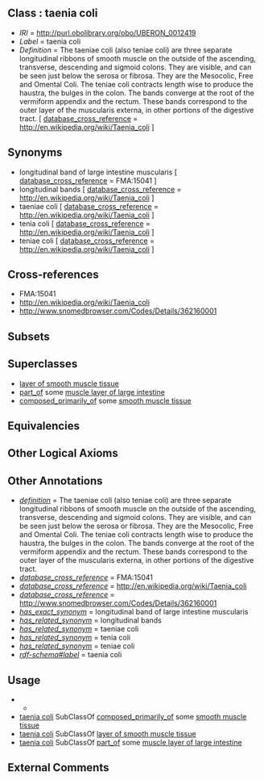 
## Class : taenia coli

 * *IRI* = http://purl.obolibrary.org/obo/UBERON_0012419
 * *Label* = taenia coli
 * *Definition* = The taeniae coli (also teniae coli) are three separate longitudinal ribbons of smooth muscle on the outside of the ascending, transverse, descending and sigmoid colons. They are visible, and can be seen just below the serosa or fibrosa. They are the Mesocolic, Free and Omental Coli. The teniae coli contracts length wise to produce the haustra, the bulges in the colon. The bands converge at the root of the vermiform appendix and the rectum. These bands correspond to the outer layer of the muscularis externa, in other portions of the digestive tract. [ [database_cross_reference](../../ef/oboInOwl#hasDbXref.md) = http://en.wikipedia.org/wiki/Taenia_coli ]

## Synonyms

 * longitudinal band of large intestine muscularis [ [database_cross_reference](../../ef/oboInOwl#hasDbXref.md) = FMA:15041 ]
 * longitudinal bands [ [database_cross_reference](../../ef/oboInOwl#hasDbXref.md) = http://en.wikipedia.org/wiki/Taenia_coli ]
 * taeniae coli [ [database_cross_reference](../../ef/oboInOwl#hasDbXref.md) = http://en.wikipedia.org/wiki/Taenia_coli ]
 * tenia coli [ [database_cross_reference](../../ef/oboInOwl#hasDbXref.md) = http://en.wikipedia.org/wiki/Taenia_coli ]
 * teniae coli [ [database_cross_reference](../../ef/oboInOwl#hasDbXref.md) = http://en.wikipedia.org/wiki/Taenia_coli ]

## Cross-references

 * FMA:15041
 * http://en.wikipedia.org/wiki/Taenia_coli
 * http://www.snomedbrowser.com/Codes/Details/362160001

## Subsets


## Superclasses

 * [layer of smooth muscle tissue](../../UBERON/33/UBERON_0034933.md)
 * [part_of](../../BFO/50/BFO_0000050.md) some [muscle layer of large intestine](../../UBERON/98/UBERON_0011198.md)
 * [composed_primarily_of](../../RO/73/RO_0002473.md) some [smooth muscle tissue](../../UBERON/35/UBERON_0001135.md)

## Equivalencies


## Other Logical Axioms


## Other Annotations

 * *[definition](../../IAO/15/IAO_0000115.md)* = The taeniae coli (also teniae coli) are three separate longitudinal ribbons of smooth muscle on the outside of the ascending, transverse, descending and sigmoid colons. They are visible, and can be seen just below the serosa or fibrosa. They are the Mesocolic, Free and Omental Coli. The teniae coli contracts length wise to produce the haustra, the bulges in the colon. The bands converge at the root of the vermiform appendix and the rectum. These bands correspond to the outer layer of the muscularis externa, in other portions of the digestive tract.
 * *[database_cross_reference](../../ef/oboInOwl#hasDbXref.md)* = FMA:15041
 * *[database_cross_reference](../../ef/oboInOwl#hasDbXref.md)* = http://en.wikipedia.org/wiki/Taenia_coli
 * *[database_cross_reference](../../ef/oboInOwl#hasDbXref.md)* = http://www.snomedbrowser.com/Codes/Details/362160001
 * *[has_exact_synonym](../../ym/oboInOwl#hasExactSynonym.md)* = longitudinal band of large intestine muscularis
 * *[has_related_synonym](../../ym/oboInOwl#hasRelatedSynonym.md)* = longitudinal bands
 * *[has_related_synonym](../../ym/oboInOwl#hasRelatedSynonym.md)* = taeniae coli
 * *[has_related_synonym](../../ym/oboInOwl#hasRelatedSynonym.md)* = tenia coli
 * *[has_related_synonym](../../ym/oboInOwl#hasRelatedSynonym.md)* = teniae coli
 * *[rdf-schema#label](../../el/rdf-schema#label.md)* = taenia coli

## Usage

 * -
 * [taenia coli](../../UBERON/19/UBERON_0012419.md) SubClassOf [composed_primarily_of](../../RO/73/RO_0002473.md) some [smooth muscle tissue](../../UBERON/35/UBERON_0001135.md)
 * [taenia coli](../../UBERON/19/UBERON_0012419.md) SubClassOf [layer of smooth muscle tissue](../../UBERON/33/UBERON_0034933.md)
 * [taenia coli](../../UBERON/19/UBERON_0012419.md) SubClassOf [part_of](../../BFO/50/BFO_0000050.md) some [muscle layer of large intestine](../../UBERON/98/UBERON_0011198.md)

## External Comments

